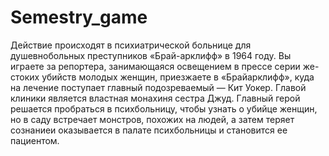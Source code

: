 # Semestry_game

Действие происходят в психиатрической больнице для душевнобольных преступников «Брай-арклифф» в 1964 году. Вы играете за репортера, занимающаяся освещением в прессе серии же-стоких убийств молодых женщин, приезжаете в «Брайарклифф», куда на лечение поступает главный подозреваемый — Кит Уокер. Главой клиники является властная монахиня сестра Джуд. Главный герой решается пробраться в психбольницу, чтобы узнать о убийце женщин, но в саду встречает монстров, похожих на людей, а затем теряет сознаниеи оказывается в палате психбольницы и становится ее пациентом.
